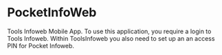 # PocketInfoWeb
Tools Infoweb Mobile App. To use this application, you require a login to Tools Infoweb. Within ToolsInfoweb you also need to set up an an access PIN for Pocket Infoweb.
